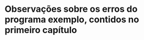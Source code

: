 # Observações sobre os erros do programa exemplo, contidos no primeiro capítulo
<script src="https://asciinema.org/a/p2OwHVZjrptU9tMy45uskMpw7.js" id="asciicast-p2OwHVZjrptU9tMy45uskMpw7" async></script>
